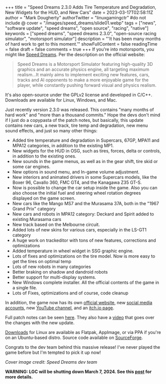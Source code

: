 +++
title = "Speed Dreams 2.3.0 Adds Tire Temperature and Degradation, New Widgets for the HUD, and New Cars"
date = 2023-03-17T02:58:11Z
author = "Mark Dougherty"
authorTwitter = "linuxgamingctr" #do not include @
cover = "/images/speed_dreams/slide01.webp"
tags = ["news", "software update", "speed dreams", "open source", "racing", "native"]
keywords = ["speed dreams", "speed dreams 2.3.0", "open-source racing simulator", "motorsport simulator"]
description = "'It has been many months of hard work to get to this moment.'"
showFullContent = false
readingTime = false
draft = false
comments = true
+++
If you're into motorsports, you might like [Speed Dreams](https://www.speed-dreams.net/en/). Per the description on the official website:
> Speed Dreams is a Motorsport Simulator featuring high-quality 3D graphics and an accurate physics engine, all targeting maximum realism...It mainly aims to implement exciting new features, cars, tracks and AI opponents to make a more enjoyable game for the player, while constantly pushing forward visual and physics realism.

It's also open-source under the GPLv2 license and developed in C/C++. Downloads are available for Linux, Windows, and Mac.

Just recently version 2.3.0 was released. This contains "many months of hard work" and "more than a thousand commits." Hope the devs don't mind if I just do a copypasta of the patch notes, but basically, this update contains new cars, a new track, tire temp and degradation, new menu sound effects, and just so many other things:
- Added tire temperature and degradation in Supercars, 67GP, MPA11 and MPA12 categories, in addition to the existing MP1.
- New widgets for the HUD in OSG, such as tires, forces, delta or controls, in addition to the existing ones.
- New sounds in the game menus, as well as in the gear shift, tire skid or some car engines.
- New options in sound menu, and In-game volume adjustment.
- New interiors and animated drivers in some Supercars models, like the Boxer 96, Cavallo 360, FMC GT4, and the Kanagawa Z35 GT-S.
- Now is possible to change the car setup inside the game. Also you can also choose the initial fuel and steering wheel rotation degrees displayed on the game screen.
- New cars like the Mango MS7 and the Murasama 37A, both in the "1967 Grand Prix" category
- New cars and robots in MPA12 category: Deckard and Spirit added to existing Murasama cars
- New track based on the Melbourne circuit.
- Added lots of new skins for various cars, especially in the LS-GT1 category
- A huge work on trackeditor with tons of new features, corrections and optimizations
- Added temperature in wheel widget in SSG graphic engine.
- Lots of fixes and optimizations on the tire model. Now is more easy to get the tires on optimal temp
- Lots of new robots in many categories
- Better braking on shadow and dandroid robots
- Better support for multi-display systems.
- New Windows complete installer. All the official contents of the game in a single file.
- Lots of Fixes, optimizations and of course, code cleanup

In addition, the game now has its own [official website](https://speed-dreams.net), new [social media accounts](https://mastodon.social/web/@speed_dreams_official), new [YouTube channel](https://www.youtube.com/@speeddreams_oms), and an [itch.io page](https://speed-dreams.itch.io/speed-dreams).

Full patch notes can be seen [here](https://www.speed-dreams.net/en/new-2-3-0-release/2/). They also have a [video](https://www.youtube.com/watch?v=bowQ4etGDzg) that goes over the changes with the new update.

[Downloads](https://www.speed-dreams.net/en/downloads/) for Linux are available as Flatpak, AppImage, or via PPA if you're on an Ubuntu-based distro. Source code available on [SourceForge](https://sourceforge.net/projects/speed-dreams/files/2.3.0/).

Congrats to the dev team behind this massive release! I've never played the game before but I'm tempted to pick it up now!

*Cover image credit: Speed Dreams dev team*

**WARNING: LGC will be shutting down March 7, 2024. See this [post](https://linuxgamingcentral.com/posts/the-end-of-lgc/) for more details.**
